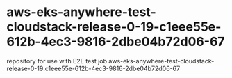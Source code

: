 # aws-eks-anywhere-test-cloudstack-release-0-19-c1eee55e-612b-4ec3-9816-2dbe04b72d06-67
repository for use with E2E test job aws-eks-anywhere-test-cloudstack-release-0-19:c1eee55e-612b-4ec3-9816-2dbe04b72d06-67
